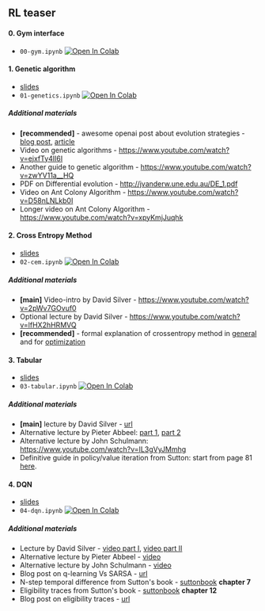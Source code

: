 ## RL teaser


#### 0. Gym interface
- `00-gym.ipynb` [![Open In Colab](https://colab.research.google.com/assets/colab-badge.svg)](https://colab.research.google.com/github/Scitator/rl-teaser/blob/master/code/00-gym.ipynb)


#### 1. Genetic algorithm
- [slides](https://github.com/Scitator/rl-teaser/blob/master/slides/01-genetics.pdf)
- `01-genetics.ipynb` [![Open In Colab](https://colab.research.google.com/assets/colab-badge.svg)](https://colab.research.google.com/github/Scitator/rl-teaser/blob/master/code/01-genetics.ipynb)

##### Additional materials
* __[recommended]__ - awesome openai post about evolution strategies - [blog post](https://blog.openai.com/evolution-strategies/), [article](https://arxiv.org/abs/1703.03864)
* Video on genetic algorithms - https://www.youtube.com/watch?v=ejxfTy4lI6I
* Another guide to genetic algorithm - https://www.youtube.com/watch?v=zwYV11a__HQ
* PDF on Differential evolution - http://jvanderw.une.edu.au/DE_1.pdf
* Video on Ant Colony Algorithm - https://www.youtube.com/watch?v=D58nLNLkb0I
* Longer video on Ant Colony Algorithm - https://www.youtube.com/watch?v=xpyKmjJuqhk


#### 2. Cross Entropy Method
- [slides](https://github.com/Scitator/rl-teaser/blob/master/slides/02-cem.pdf)
- `02-cem.ipynb` [![Open In Colab](https://colab.research.google.com/assets/colab-badge.svg)](https://colab.research.google.com/github/Scitator/rl-teaser/blob/master/code/02-cem.ipynb)

##### Additional materials
* __[main]__ Video-intro by David Silver - https://www.youtube.com/watch?v=2pWv7GOvuf0
* Optional lecture by David Silver - https://www.youtube.com/watch?v=lfHX2hHRMVQ
* __[recommended]__ - formal explanation of crossentropy method in [general](https://people.smp.uq.edu.au/DirkKroese/ps/CEEncycl.pdf) and for [optimization](https://people.smp.uq.edu.au/DirkKroese/ps/CEopt.pdf)


#### 3. Tabular
- [slides](https://github.com/Scitator/rl-teaser/blob/master/slides/03-tabular.pdf)
- `03-tabular.ipynb` [![Open In Colab](https://colab.research.google.com/assets/colab-badge.svg)](https://colab.research.google.com/github/Scitator/rl-teaser/blob/master/code/03-tabular.ipynb)

##### Additional materials
* __[main]__ lecture by David Silver - [url](https://www.youtube.com/watch?v=Nd1-UUMVfz4)
* Alternative lecture by Pieter Abbeel: [part 1](https://www.youtube.com/watch?v=i0o-ui1N35U), [part 2](https://www.youtube.com/watch?v=Csiiv6WGzKM)
* Alternative lecture by John Schulmann: https://www.youtube.com/watch?v=IL3gVyJMmhg
* Definitive guide in policy/value iteration from Sutton: start from page 81 [here](http://incompleteideas.net/sutton/book/bookdraft2017june19.pdf).


#### 4. DQN
- [slides](https://github.com/Scitator/rl-teaser/blob/master/slides/04-dqn.pdf)
- `04-dqn.ipynb` [![Open In Colab](https://colab.research.google.com/assets/colab-badge.svg)](https://colab.research.google.com/github/Scitator/rl-teaser/blob/master/code/04-dqn.ipynb)

##### Additional materials
* Lecture by David Silver - [video part I](https://www.youtube.com/watch?v=PnHCvfgC_ZA), [video part II](https://www.youtube.com/watch?v=0g4j2k_Ggc4&t=43s)
* Alternative lecture by Pieter Abbeel - [video](https://www.youtube.com/watch?v=ifma8G7LegE)
* Alternative lecture by John Schulmann - [video](https://www.youtube.com/watch?v=IL3gVyJMmhg)
* Blog post on q-learning Vs SARSA - [url](https://studywolf.wordpress.com/2013/07/01/reinforcement-learning-sarsa-vs-q-learning/)
* N-step temporal difference from Sutton's book - [suttonbook](http://incompleteideas.net/book/RLbook2018.pdf) __chapter 7__
* Eligibility traces from Sutton's book - [suttonbook](http://incompleteideas.net/book/RLbook2018.pdf) __chapter 12__
* Blog post on eligibility traces - [url](http://pierrelucbacon.com/traces/)
